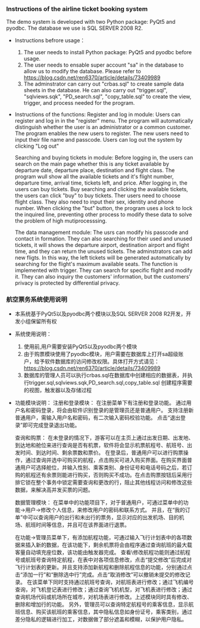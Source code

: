 ### Instructions of the airline ticket booking system

The demo system is developed with two Python package: PyQt5 and pyodbc. The database we use is SQL SERVER 2008 R2.

* Instructions befrore usage：
  1. The user needs to install Python package: PyQt5 and pyodbc before usage.
  2. The user needs to ensable super account "sa" in the database to allow us to modify the database. Please refer to https://blog.csdn.net/ren6370/article/details/73409989
  3. The adminstrator can carry out "crbas.sql" to create sample data sheets in the database. He can also carry out "trigger.sql", "sqlviews.sqk", "PD_search.sql", "copy_table.sql" to create the view, trigger, and process needed for the program.
   
* Instructions of the functions:
    Register and log in module:
    Users can register and log in in the "register" menu.
    The program will automatically distinguish whether the user is an administrator or a common customer.
    The program enables the new users to register. The new users need to input their file name and passcode.
    Users can log out the system by clicking "Log out"

    Searching and buying tickets in module:
    Before logging in, the users can search on the main page whether this is any ticket available by departure date, departure place, destination and flight class. The program wull show all the available tickets and it's flight number, departure time, arrival time, tickets left, and price.
    After logging in, the users can buy tickets. Buy searching and clicking the available tickets, the users can click "buy" to buy tickets. Ther users need to choose flight class. They also need to input their sex, identity and phone number. When clicking the "but" button, the program uses a lock to lock the inquired line, preventing other process to modify these data to solve the problem of high mutiprocesssing.
    
    The data management module:
    The usrs can modify his passcode and contact in formation. They can also searching for their used and unused tickets, it will shows the departure airport, destination airport and flight time, and they can return the unused tickets.
    The adminstrators can add new fligts. In this way, the left tickets will be generated automatically by searching for the flight's maximum available seats. The function is implemented with trigger. They can search for specific flight and modify it. They can also inquiry the customers' information, but the customers' privacy is protected by differential privacy.



### 航空票务系统使用说明

* 本系统基于PyQt5以及pyodbc两个模块以及SQL SERVER 2008 R2开发，开发小组保留所有权

* 系统使用说明：
  1. 使用前,用户需要安装PyQt5以及pyodbc两个模块
  2. 由于购票模块使用了pyodbc模块，用户需要在数据库上打开sa超级账户，给予软件数据库的访问修改权限。具体打开方式请见：
    https://blog.csdn.net/ren6370/article/details/73409989
  3. 数据库的管理人员可以执行crbas.sql在数据库中创建相应的数据表，并执行trigger.sql,sqlviews.sqk,PD_search.sql,copy_table.sql 创建程序需要的视图，触发器以及存储过程 
   
* 功能模块说明：
    注册和登录模块：
    在注册菜单下有注册和登录功能。
    通过用户名和密码登录，将会由软件识别登录的是管理员还是普通用户。
    支持注册新普通用户，需输入用户名和密码，有二次输入密码校验功能。
    点击“退出登录”即可完成登录退出功能。

    查询和购票：
    在未登录的情况下，游客可以在主页上通过出发日期、出发地、到达地和舱位来进行查询是否有机票，软件将会显示机票航程号、航班号、出发时间、到达时间、剩余票数和票价。
    在登录后，普通用户可以进行购票操作，通过查询并选中可购买的航程，点击购买可进入购买界面。在购买界面普通用户可选择舱位，并输入性别、乘客类别、身份证号和电话号码之后，若订购的航程还有余票则能进行购买，否则购买不成功。在点击购票按钮后采用行排它锁在整个事务中锁定需要查询和更改的行，阻止其他线程访问和修改这些数据，来解决高并发买票的问题。

    数据管理模块：
    在菜单中的功能项目下，对于普通用户，可通过菜单中的功能->用户->修改个人信息，来修改用户的密码和联系方式。
    并且，在“我的订单”中可以查询用户的出行和未出行的票务，显示对应的出发机场、目的机场、航班时间等信息，并且可在该界面进行退票。

    在功能->管理员菜单下，有添加航程功能，可通过输入飞行计划表中的各项数据来插入新的数据，在该功能下，剩余机票将会由程序通过查询航班的最大载客量自动填充座位数，该功能由触发器完成。
    查看\修改航程功能则通过航程号或航班号查询特定航程，在表中对各项信息修改，点击“提交修改”后完成对飞行计划表的更新。并且支持添加新航程和删除航程信息的功能，分别通过点击“添加一行”和“删除选中行”完成。点击“取消修改”可以撤销未提交的修改记录。
    在该菜单下同时支持通过航班号查询，对航班表进行修改；通过飞机编号查询，对飞机登记表进行修改；通过查询飞机机型，对飞机表进行修改；通过查询机场代码或机场所在城市，对机场表进行修改。上述模块同时具有修改、删除和增加行的功能。
    另外，管理员可以查询特定航程号的乘客信息，显示航班信息、购买该航班的乘客信息，其中隐私信息如身份证号，乘客类别，通过差分隐私的逻辑进行加工，对数据做了部分遮盖和模糊，以保护用户隐私。

